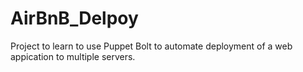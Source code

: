 # AirBnB_Delpoy
Project to learn to use Puppet Bolt to automate deployment of a web appication to multiple servers.
